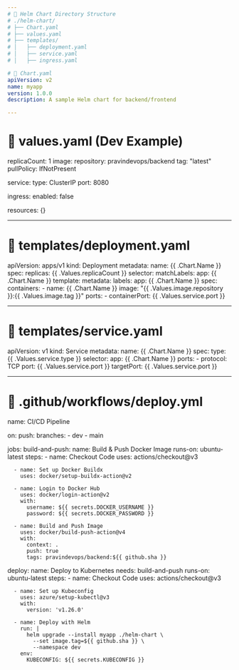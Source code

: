 ```yaml
---
# 🌟 Helm Chart Directory Structure
# ./helm-chart/
# ├── Chart.yaml
# ├── values.yaml
# ├── templates/
# │   ├── deployment.yaml
# │   ├── service.yaml
# │   ├── ingress.yaml

# 📁 Chart.yaml
apiVersion: v2
name: myapp
version: 1.0.0
description: A sample Helm chart for backend/frontend

---
```

# 📁 values.yaml (Dev Example)
replicaCount: 1
image:
  repository: pravindevops/backend
  tag: "latest"
  pullPolicy: IfNotPresent

service:
  type: ClusterIP
  port: 8080

ingress:
  enabled: false

resources: {}

---
# 📁 templates/deployment.yaml
apiVersion: apps/v1
kind: Deployment
metadata:
  name: {{ .Chart.Name }}
spec:
  replicas: {{ .Values.replicaCount }}
  selector:
    matchLabels:
      app: {{ .Chart.Name }}
  template:
    metadata:
      labels:
        app: {{ .Chart.Name }}
    spec:
      containers:
        - name: {{ .Chart.Name }}
          image: "{{ .Values.image.repository }}:{{ .Values.image.tag }}"
          ports:
            - containerPort: {{ .Values.service.port }}

---
# 📁 templates/service.yaml
apiVersion: v1
kind: Service
metadata:
  name: {{ .Chart.Name }}
spec:
  type: {{ .Values.service.type }}
  selector:
    app: {{ .Chart.Name }}
  ports:
    - protocol: TCP
      port: {{ .Values.service.port }}
      targetPort: {{ .Values.service.port }}

---
# 📁 .github/workflows/deploy.yml
name: CI/CD Pipeline

on:
  push:
    branches:
      - dev
      - main

jobs:
  build-and-push:
    name: Build & Push Docker Image
    runs-on: ubuntu-latest
    steps:
      - name: Checkout Code
        uses: actions/checkout@v3

      - name: Set up Docker Buildx
        uses: docker/setup-buildx-action@v2

      - name: Login to Docker Hub
        uses: docker/login-action@v2
        with:
          username: ${{ secrets.DOCKER_USERNAME }}
          password: ${{ secrets.DOCKER_PASSWORD }}

      - name: Build and Push Image
        uses: docker/build-push-action@v4
        with:
          context: .
          push: true
          tags: pravindevops/backend:${{ github.sha }}

  deploy:
    name: Deploy to Kubernetes
    needs: build-and-push
    runs-on: ubuntu-latest
    steps:
      - name: Checkout Code
        uses: actions/checkout@v3

      - name: Set up Kubeconfig
        uses: azure/setup-kubectl@v3
        with:
          version: 'v1.26.0'

      - name: Deploy with Helm
        run: |
          helm upgrade --install myapp ./helm-chart \
            --set image.tag=${{ github.sha }} \
            --namespace dev
        env:
          KUBECONFIG: ${{ secrets.KUBECONFIG }}
